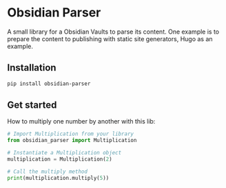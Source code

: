 # Obsidian Parser

A small library for a Obsidian Vaults to parse its content. One example is to prepare the content to publishing with static site generators, Hugo as an example.

## Installation

```bash
pip install obsidian-parser
```

## Get started

How to multiply one number by another with this lib:

```python
# Import Multiplication from your library
from obsidian_parser import Multiplication

# Instantiate a Multiplication object
multiplication = Multiplication(2)

# Call the multiply method
print(multiplication.multiply(5))
```
